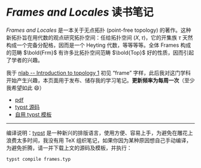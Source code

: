 # *Frames and Locales* 读书笔记

*Frames and Locales* 是一本关于无点拓扑 (point-free topology) 的著作。这种新拓扑旨在用代数的观点研究拓扑空间：任给拓扑空间 $(X, \tau)$，它的开集族 $\tau$ 天然构成一个完备分配格，因而是一个 Heyting 代数，等等等等。全体 Frames 构成的范畴 $\bold{Frm}$ 有许多比拓扑空间范畴 $\bold{Top}$ 好的性质，因而引起了学者的兴趣。

我于 [nlab -- Introduction to topology 1](https://ncatlab.org/nlab/show/Introduction+to+Topology+--+1) 初见 “frame” 字样，此后我对这门学科开始产生兴趣，本页面用于发布、储存我的学习笔记。**更新频率为每周一次**（至少我希望如此 😄）

- [pdf](./frames.pdf)
- [typst 源码](./frames.typ)
- [自用 typst 模板](./template.typ)

---

编译说明：[typst](https://typst.app) 是一种新兴的排版语言，使用方便、容易上手，为避免在雕花上浪费太多时间，我没有用 TeX 组织笔记，如果你因为某种原因想自己手动编译，为避免折腾，请一并下载上文的源码及模板，并执行：

```bash
typst compile frames.typ
```
